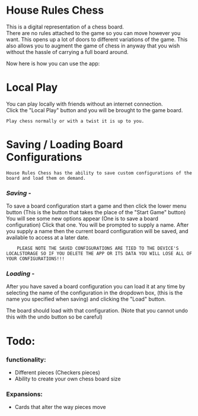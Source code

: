 # House Rules Chess
This is a digital representation of a chess board.  
There are no rules attached to the game so you can move however you want.  This opens up a lot of doors to different variations of the game.
This also allows you to augment the game of chess in anyway that you wish without the hassle of carrying a full board around.


Now here is how you can use the app:

# Local Play  
You can play locally with friends without an internet connection.  
Click the "Local Play" button and you will be brought to the game board.

    Play chess normally or with a twist it is up to you.

# Saving / Loading Board Configurations  
    House Rules Chess has the ability to save custom configurations of the board and load them on demand.  

### _Saving_ -
To save a board configuration start a game and then click the lower menu button (This is the button that takes the place of the "Start Game" button)
You will see some new options appear (One is to save a board configuration) Click that one.
You will be prompted to supply a name.  After you supply a name then the current board configuration will be saved, and available to access at a later date.

        PLEASE NOTE THE SAVED CONFIGURATIONS ARE TIED TO THE DEVICE'S LOCALSTORAGE SO IF YOU DELETE THE APP OR ITS DATA YOU WILL LOSE ALL OF YOUR CONFIGURATIONS!!!

### _Loading_ -
After you have saved a board configuration you can load it at any time by selecting the name of the configuration in the dropdown box, (this is the name you specified when saving) and clicking the "Load" button.
        
The board should load with that configuration.  (Note that you cannot undo this with the undo button so be careful)
        
# Todo:
### functionality:
- Different pieces (Checkers pieces)
- Ability to create your own chess board size
    
### Expansions:
- Cards that alter the way pieces move